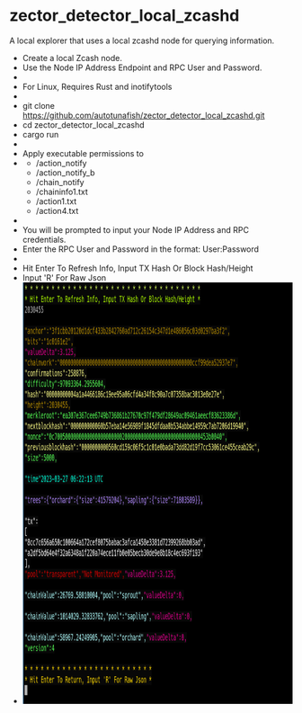 # zector_detector_local_zcashd
A local explorer that uses a local zcashd node for querying information.

* Create a local Zcash node.
* Use the Node IP Address Endpoint and RPC User and Password.
* 
* For Linux, Requires Rust and inotifytools
*
* git clone https://github.com/autotunafish/zector_detector_local_zcashd.git
* cd zector_detector_local_zcashd
* cargo run
* 
* Apply executable permissions to
* * /action_notify
  * /action_notify_b
  * /chain_notify
  * /chaininfo1.txt
  * /action1.txt
  * /action4.txt
* 
* You will be prompted to input your Node IP Address and RPC credentials.
* Enter the RPC User and Password in the format: User:Password
* 
* Hit Enter To Refresh Info, Input TX Hash Or Block Hash/Height
* Input 'R' For Raw Json
* <img src="https://github.com/autotunafish/zector_detector_pub_zcashd/blob/main/images/zector1.png"  width="665" height="750" />
